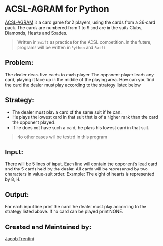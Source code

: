 # ACSL-AGRAM for Python

[ACSL-AGRAM](https://github.com/Awesomeplayer165/ACSL-AGRAM/blob/2cae2e2ee6b37d5227dcd8bcfef664ca5a2f7989/AGRAM_1_jr.pdf) is a card game for 2 players, using the cards from a 36-card pack. The cards are numbered from 1 to 9 and are in the suits Clubs, Diamonds, Hearts and Spades.

> Written in `Swift` as practice for the ACSL competition. In the future, programs will be written in `Python` and `Swift`

## Problem:

The dealer deals five cards to each player. The opponent player leads any card, playing it face up in the middle of the playing area. How can you find the card the dealer must play according to the strategy listed below

## Strategy:
- The dealer must play a card of the same suit if he can.
- He plays the lowest card in that suit that is of a higher rank than the card the opponent played.
- If he does not have such a card, he plays his lowest card in that suit. 

> No other cases will be tested in this program

## Input:

There will be 5 lines of input. Each line will contain the opponent’s lead card and the 5 cards held by the dealer. All cards will be represented by two characters in value-suit order.
Example: The eight of hearts is represented by 8, H.

## Output:
For each input line print the card the dealer must play according to the strategy listed above. If no card can be played print NONE.

## Created and Maintained by:

[Jacob Trentini](https://github.com/Awesomeplayer165)
